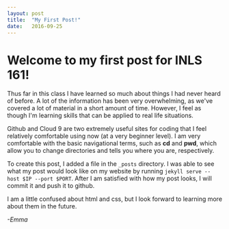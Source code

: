 ```yaml
---
layout: post
title:  "My First Post!"
date:   2016-09-25 
---
```


<h1>Welcome to my first post for INLS 161!</h1>

Thus far in this class I have learned so much about things I had never heard of before. A lot of the information has been very overwhelming, as we've covered a lot of material in a short amount of time. However, I feel as though I'm learning skills that can be applied to real life situations.

Github and Cloud 9 are two extremely useful sites for coding that I feel relatively comfortable using now (at a very beginner level).
I am very comfortable with the basic navigational terms, such as __cd__ and __pwd__, which allow you to change directories and tells you where you are, respectively. 

To create this post, I added a file in the `_posts` directory. I was able to see what my post would look like on my website by running `jekyll serve --host $IP --port $PORT`. After I am satisfied with how my post looks, I will commit it and push it to github. 

I am a little confused about html and css, but I look forward to learning more about them in the future. 

_-Emma_

